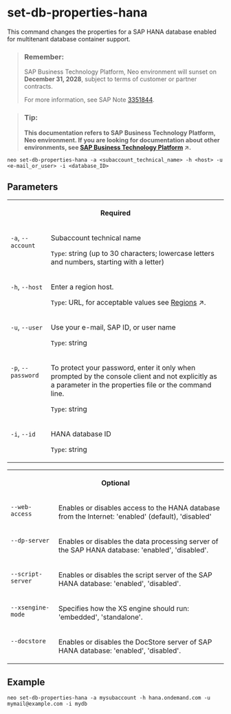 <!-- loioa1c73b15d03d4e2fa05d43f0080ec316 -->

# set-db-properties-hana

This command changes the properties for a SAP HANA database enabled for multitenant database container support.



> ### Remember:  
> SAP Business Technology Platform, Neo environment will sunset on **December 31, 2028**, subject to terms of customer or partner contracts.
> 
> For more information, see SAP Note [3351844](https://launchpad.support.sap.com/#/notes/3351844).

> ### Tip:  
> **This documentation refers to SAP Business Technology Platform, Neo environment. If you are looking for documentation about other environments, see [SAP Business Technology Platform](https://help.sap.com/viewer/65de2977205c403bbc107264b8eccf4b/Cloud/en-US/6a2c1ab5a31b4ed9a2ce17a5329e1dd8.html "SAP Business Technology Platform (SAP BTP) is an integrated offering comprised of four technology portfolios: database and data management, application development and integration, analytics, and intelligent technologies. The platform offers users the ability to turn data into business value, compose end-to-end business processes, and build and extend SAP applications quickly.") :arrow_upper_right:.**



```
neo set-db-properties-hana -a <subaccount_technical_name> -h <host> -u <e-mail_or_user> -i <database_ID>

```



## Parameters


<table>
<tr>
<th valign="top" colspan="2">

Required



</th>
</tr>
<tr>
<td valign="top">

`-a`, `--account`



</td>
<td valign="top">

Subaccount technical name

`Type`: string \(up to 30 characters; lowercase letters and numbers, starting with a letter\)



</td>
</tr>
<tr>
<td valign="top">

`-h`, `--host`



</td>
<td valign="top">

Enter a region host.

`Type`: URL, for acceptable values see [Regions](https://help.sap.com/viewer/65de2977205c403bbc107264b8eccf4b/Cloud/en-US/350356d1dc314d3199dca15bd2ab9b0e.html "You can deploy applications in different regions. Each region represents a geographical location (for example, Europe, US East) where applications, data, or services are hosted.") :arrow_upper_right:.



</td>
</tr>
<tr>
<td valign="top">

`-u`, `--user`



</td>
<td valign="top">

Use your e-mail, SAP ID, or user name

`Type`: string



</td>
</tr>
<tr>
<td valign="top">

`-p`, `--password`



</td>
<td valign="top">

To protect your password, enter it only when prompted by the console client and not explicitly as a parameter in the properties file or the command line.

`Type`: string



</td>
</tr>
<tr>
<td valign="top">

`-i`, `--id`



</td>
<td valign="top">

HANA database ID

`Type`: string



</td>
</tr>
</table>


<table>
<tr>
<th valign="top" colspan="2">

Optional



</th>
</tr>
<tr>
<td valign="top">

`--web-access` 



</td>
<td valign="top">

Enables or disables access to the HANA database from the Internet: 'enabled' \(default\), 'disabled'



</td>
</tr>
<tr>
<td valign="top">

`--dp-server`



</td>
<td valign="top">

Enables or disables the data processing server of the SAP HANA database: 'enabled', 'disabled'.



</td>
</tr>
<tr>
<td valign="top">

`--script-server`



</td>
<td valign="top">

Enables or disables the script server of the SAP HANA database: 'enabled', 'disabled'.



</td>
</tr>
<tr>
<td valign="top">

`--xsengine-mode`



</td>
<td valign="top">

Specifies how the XS engine should run: 'embedded', 'standalone'.



</td>
</tr>
<tr>
<td valign="top">

`--docstore`



</td>
<td valign="top">

Enables or disables the DocStore server of SAP HANA database: 'enabled', 'disabled'.



</td>
</tr>
</table>



## Example

```
neo set-db-properties-hana -a mysubaccount -h hana.ondemand.com -u mymail@example.com -i mydb
```

